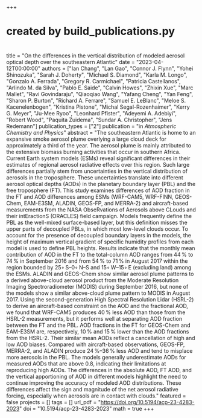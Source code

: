 +++
#
# created by build_publications.py
#
title = "On the differences in the vertical distribution of modeled aerosol optical depth over the southeastern Atlantic"
date = "2023-04-12T00:00:00"
authors = ["Ian Chang", "Lan Gao", "Connor J. Flynn", "Yohei Shinozuka", "Sarah J. Doherty", "Michael S. Diamond", "Karla M. Longo", "Gonzalo A. Ferrada", "Gregory R. Carmichael", "Patricia Castellanos", "Arlindo M. da Silva", "Pablo E. Saide", "Calvin Howes", "Zhixin Xue", "Marc Mallet", "Ravi Govindaraju", "Qiaoqiao Wang", "Yafang Cheng", "Yan Feng", "Sharon P. Burton", "Richard A. Ferrare", "Samuel E. LeBlanc", "Meloe S. Kacenelenbogen", "Kristina Pistone", "Michal Segal-Rozenhaimer", "Kerry G. Meyer", "Ju-Mee Ryoo", "Leonhard Pfister", "Adeyemi A. Adebiyi", "Robert Wood", "Paquita Zuidema", "Sundar A. Christopher", "Jens Redemann"]
publication_types = ["2"]
publication = "in *Atmospheric Chemistry and Physics*"
abstract = "The southeastern Atlantic is home to an expansive smoke aerosol plume overlying a large cloud deck for approximately a third of the year. The aerosol plume is mainly attributed to the extensive biomass burning activities that occur in southern Africa. Current Earth system models (ESMs) reveal significant differences in their estimates of regional aerosol radiative effects over this region. Such large differences partially stem from uncertainties in the vertical distribution of aerosols in the troposphere. These uncertainties translate into different aerosol optical depths (AODs) in the planetary boundary layer (PBL) and the free troposphere (FT). This study examines differences of AOD fraction in the FT and AOD differences among ESMs (WRF-CAM5, WRF-FINN, GEOS-Chem, EAM-E3SM, ALADIN, GEOS-FP, and MERRA-2) and aircraft-based measurements from the NASA ObseRvations of Aerosols above CLouds and their intEractionS (ORACLES) field campaign. Models frequently define the PBL as the well-mixed surface-based layer, but this definition misses the upper parts of decoupled PBLs, in which most low-level clouds occur. To account for the presence of decoupled boundary layers in the models, the height of maximum vertical gradient of specific humidity profiles from each model is used to define PBL heights.  Results indicate that the monthly mean contribution of AOD in the FT to the total-column AOD ranges from 44 % to 74 % in September 2016 and from 54 % to 71 % in August 2017 within the region bounded by 25∘ S–0∘ N–S and 15∘ W–15∘ E (excluding land) among the ESMs. ALADIN and GEOS-Chem show similar aerosol plume patterns to a derived above-cloud aerosol product from the Moderate Resolution Imaging Spectroradiometer (MODIS) during September 2016, but none of the models show a similar above-cloud plume pattern to MODIS in August 2017. Using the second-generation High Spectral Resolution Lidar (HSRL-2) to derive an aircraft-based constraint on the AOD and the fractional AOD, we found that WRF-CAM5 produces 40 % less AOD than those from the HSRL-2 measurements, but it performs well at separating AOD fraction between the FT and the PBL. AOD fractions in the FT for GEOS-Chem and EAM-E3SM are, respectively, 10 % and 15 % lower than the AOD fractions from the HSRL-2. Their similar mean AODs reflect a cancellation of high and low AOD biases. Compared with aircraft-based observations, GEOS-FP, MERRA-2, and ALADIN produce 24 %–36 % less AOD and tend to misplace more aerosols in the PBL. The models generally underestimate AODs for measured AODs that are above 0.8, indicating their limitations at reproducing high AODs. The differences in the absolute AOD, FT AOD, and the vertical apportioning of AOD in different models highlight the need to continue improving the accuracy of modeled AOD distributions. These differences affect the sign and magnitude of the net aerosol radiative forcing, especially when aerosols are in contact with clouds."
featured = false
projects = []
tags = []
url_pdf = "https://doi.org/10.5194/acp-23-4283-2023"
doi = "10.5194/acp-23-4283-2023"
math = true
+++
